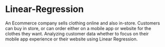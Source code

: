 # Linear-Regression

An Ecommerce company sells clothing online and also in-store. Customers can buy in store, or can order either on a mobile app or website for the clothes they want. Analyzing customer data whether to focus on their mobile app experience or their website using Linear Regression.

